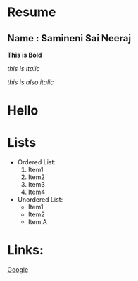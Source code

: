 # Resume

## Name : Samineni Sai Neeraj

**This is Bold**

*this is italic*

_this is also italic_

<h1>Hello</h1>

# Lists

 - Ordered List:
    1. Item1
    2. Item2
    3. Item3
    4. Item4
 - Unordered List:
    * Item1
    * Item2
    * Item A
# Links:
[Google](https://www.google.co.in)
